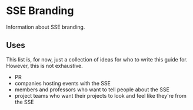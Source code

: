 SSE Branding
============

Information about SSE branding.

Uses
----
This list is, for now, just a collection of ideas for who to write this guide for. However, this is not exhaustive.
- PR
- companies hosting events with the SSE
- members and professors who want to tell people about the SSE
- project teams who want their projects to look and feel like they're from the SSE
